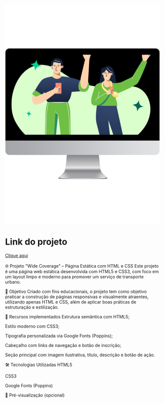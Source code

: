 <img src="https://github.com/Andson-Sillas/wide-coverage/blob/main/mockup-wide%20coverage.png">
<br>
<h1>Link do projeto</h1>
<a href="https://andson-sillas.github.io/wide-coverage/">Clique aqui</a>
<br>
<br>
🌐 Projeto "Wide Coverage" – Página Estática com HTML e CSS
Este projeto é uma página web estática desenvolvida com HTML5 e CSS3, com foco em um layout limpo e moderno para promover um serviço de transporte urbano.

🎯 Objetivo
Criado com fins educacionais, o projeto tem como objetivo praticar a construção de páginas responsivas e visualmente atraentes, utilizando apenas HTML e CSS, além de aplicar boas práticas de estruturação e estilização.

🧩 Recursos implementados
Estrutura semântica com HTML5;

Estilo moderno com CSS3;

Tipografia personalizada via Google Fonts (Poppins);

Cabeçalho com links de navegação e botão de inscrição;

Seção principal com imagem ilustrativa, título, descrição e botão de ação.

🛠 Tecnologias Utilizadas
HTML5

CSS3

Google Fonts (Poppins)

📸 Pré-visualização (opcional)
